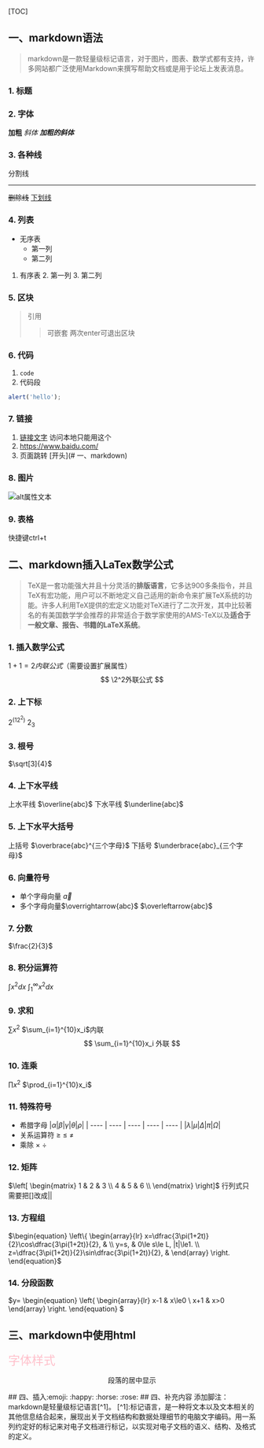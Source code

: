 [TOC]
## 一、markdown语法

> markdown是一款轻量级标记语言，对于图片，图表、数学式都有支持，许多网站都广泛使用Markdown来撰写帮助文档或是用于论坛上发表消息。

### 1. 标题
### 2. 字体
  **加粗**
  *斜体*
  ***加粗的斜体***

### 3. 各种线
  分割线
***
  ~~删除线~~
  <u>下划线</u>

### 4. 列表
* 无序表
	* 第一列
	* 第二列
1. 有序表
	2. 第一列
	3. 第二列
### 5. 区块
>引用
>>可嵌套
>>两次enter可退出区块

### 6. 代码
1. `code`
2. 代码段 
```javascript
alert('hello');
```
### 7. 链接
1. [链接文字](链接地址)   访问本地只能用这个
2. <https://www.baidu.com/>
3. 页面跳转 [开头](# 一、markdown)
### 8. 图片
![alt属性文本](图片地址 "可选标题")
### 9. 表格
快捷键ctrl+t

## 二、markdown插入LaTex数学公式
>​	TeX是一套功能强大并且十分灵活的**排版语言**，它多达900多条指令，并且TeX有宏功能，用户可以不断地定义自己适用的新命令来扩展TeX系统的功能。许多人利用TeX提供的宏定义功能对TeX进行了二次开发，其中比较著名的有美国数学学会推荐的非常适合于数学家使用的AMS-TeX以及**适合于一般文章、报告、书籍的LaTeX系统**。


### 1. 插入数学公式 
$1+1=2内联公式$（需要设置扩展属性）
$$
\2^2外联公式
$$
### 2. 上下标
$2^({12}^2)$
$2_3$
### 3. 根号
$\sqrt[3]{4}$
### 4. 上下水平线
上水平线  $\overline{abc}$
下水平线  $\underline{abc}$
### 5. 上下水平大括号
上括号 $\overbrace{abc}^{三个字母}$
下括号 $\underbrace{abc}_{三个字母}$
### 6. 向量符号
* 单个字母向量 $\vec{a}$
* 多个字母向量$\overrightarrow{abc}$     $\overleftarrow{abc}$
### 7. 分数
$\frac{2}{3}$
### 8. 积分运算符
$\int{x^2}dx$
$\int_{1}^{\infty}x^2dx$
### 9. 求和
$\sum x^2$
$\sum_{i=1}^{10}x_i$内联
$$
\sum_{i=1}^{10}x_i 外联
$$
### 10. 连乘
$\prod x^2$
$\prod_{i=1}^{10}x_i$
### 11. 特殊符号
* 希腊字母
  |$\alpha$|$\beta$|$\gamma$|$\theta$|$\rho$|
  | ---- | ---- | ---- | ---- | ---- |
  |$\lambda$|$\mu$|$\Delta$|$\pi$|$\Omega$|
* 关系运算符
  $\ge$   $\le$  $\ne$
* 乘除
  $\times$  $\div$
### 12. 矩阵
$\left[
	\begin{matrix}
	1 & 2 & 3 \\
	4 & 5 & 6 \\
	\end{matrix}
\right]$
行列式只需要把[]改成||
### 13. 方程组
$\begin{equation}
	\left\{
		\begin{array}{lr}
		x=\dfrac{3\pi(1+2t)}{2}\cos\dfrac{3\pi(1+2t)}{2}, & \\
		y=s, & 0\le s\le L, |t|\le1. \\
		z=\dfrac{3\pi(1+2t)}{2}\sin\dfrac{3\pi(1+2t)}{2}, & 
		\end{array}
	\right.
\end{equation}$
### 14. 分段函数
$y=
\begin{equation}
	\left\{
		\begin{array}{lr}
		x-1 & x\le0 \\
		x+1 & x>0
		\end{array}
	\right.
\end{equation}
$
## 三、markdown中使用html
<font color=pink size=5>字体样式</font>
<p align="center">段落的居中显示</p>
## 四、插入:emoji:
:happy:
:horse:
:rose:
## 四、补充内容
添加脚注：markdown是轻量级标记语言[^1]。
[^1]:标记语言，是一种将文本以及文本相关的其他信息结合起来，展现出关于文档结构和数据处理细节的电脑文字编码。用一系列约定好的标记来对电子文档进行标记，以实现对电子文档的语义、结构、及格式的定义。

